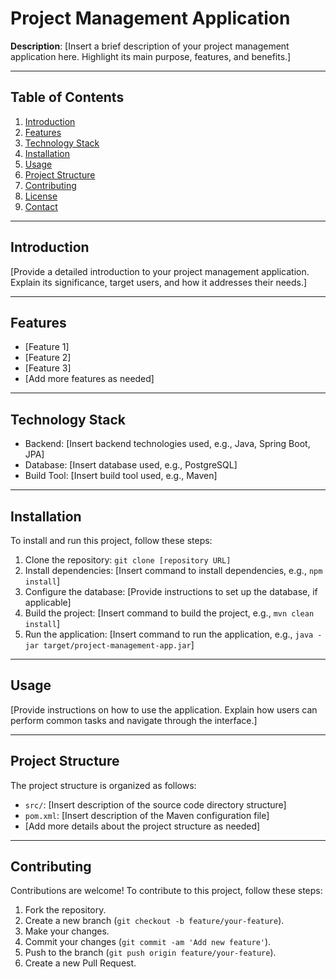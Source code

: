 # Project Management Application

**Description**: [Insert a brief description of your project management application here. Highlight its main purpose, features, and benefits.]

---

## Table of Contents

1. [Introduction](#introduction)
2. [Features](#features)
3. [Technology Stack](#technology-stack)
4. [Installation](#installation)
5. [Usage](#usage)
6. [Project Structure](#project-structure)
7. [Contributing](#contributing)
8. [License](#license)
9. [Contact](#contact)

---

## Introduction

[Provide a detailed introduction to your project management application. Explain its significance, target users, and how it addresses their needs.]

---

## Features

- [Feature 1]
- [Feature 2]
- [Feature 3]
- [Add more features as needed]

---

## Technology Stack

- Backend: [Insert backend technologies used, e.g., Java, Spring Boot, JPA]
- Database: [Insert database used, e.g., PostgreSQL]
- Build Tool: [Insert build tool used, e.g., Maven]

---

## Installation

To install and run this project, follow these steps:

1. Clone the repository: `git clone [repository URL]`
2. Install dependencies: [Insert command to install dependencies, e.g., `npm install`]
3. Configure the database: [Provide instructions to set up the database, if applicable]
4. Build the project: [Insert command to build the project, e.g., `mvn clean install`]
5. Run the application: [Insert command to run the application, e.g., `java -jar target/project-management-app.jar`]

---

## Usage

[Provide instructions on how to use the application. Explain how users can perform common tasks and navigate through the interface.]

---

## Project Structure

The project structure is organized as follows:

- `src/`: [Insert description of the source code directory structure]
- `pom.xml`: [Insert description of the Maven configuration file]
- [Add more details about the project structure as needed]

---

## Contributing

Contributions are welcome! To contribute to this project, follow these steps:

1. Fork the repository.
2. Create a new branch (`git checkout -b feature/your-feature`).
3. Make your changes.
4. Commit your changes (`git commit -am 'Add new feature'`).
5. Push to the branch (`git push origin feature/your-feature`).
6. Create a new Pull Request.

